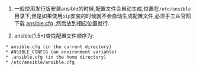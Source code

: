 1. 一般使用发行版安装ansible的时候,配置文件会自动生成,位置在`/etc/ansible`目录下,但是如果使用`pip`安装的时候就不会自动生成配置文件,必须手工从官网下载 [ansible.cfg]('https://raw.githubusercontent.com/ansible/ansible/devel/examples/ansible.cfg') ,然后放到相应位置就行.

2. ansible(1.5+)查找配置文件顺序为:

```
* ansible.cfg (in the current directory)
* ANSIBLE_CONFIG (an environment variable)
* .ansible.cfg (in the home directory)
* /etc/ansible/ansible.cfg
```

